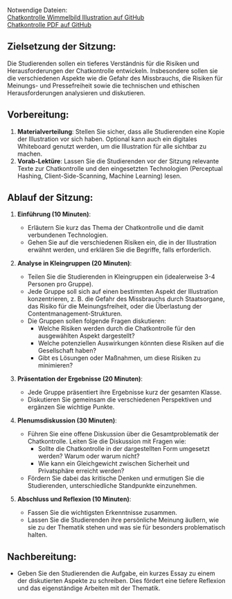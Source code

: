 Notwendige Dateien:     
[Chatkontrolle Wimmelbild Illustration auf GitHub](https://github.com/Transport-Protocol/CS4F-NahLab/blob/79023779fe975823985692b3295b798c289807c8/Mikromodule/Chatkontrolle/Illustrationen/chatkontrolle%20wimmelbild.pdf)    
[Chatkontrolle PDF auf GitHub](https://github.com/Transport-Protocol/CS4F-NahLab/blob/ffaab9d835e01be7092038779e702b351a2fad19/Mikromodule/Chatkontrolle/tex/PDF/chatcontrolle.pdf)




## Zielsetzung der Sitzung:
Die Studierenden sollen ein tieferes Verständnis für die Risiken und Herausforderungen der Chatkontrolle entwickeln. Insbesondere sollen sie die verschiedenen Aspekte wie die Gefahr des Missbrauchs, die Risiken für Meinungs- und Pressefreiheit sowie die technischen und ethischen Herausforderungen analysieren und diskutieren.

## Vorbereitung:
1. **Materialverteilung**: Stellen Sie sicher, dass alle Studierenden eine Kopie der Illustration vor sich haben. Optional kann auch ein digitales Whiteboard genutzt werden, um die Illustration für alle sichtbar zu machen.
2. **Vorab-Lektüre**: Lassen Sie die Studierenden vor der Sitzung relevante Texte zur Chatkontrolle und den eingesetzten Technologien (Perceptual Hashing, Client-Side-Scanning, Machine Learning) lesen.

## Ablauf der Sitzung:

1. **Einführung (10 Minuten)**:
   - Erläutern Sie kurz das Thema der Chatkontrolle und die damit verbundenen Technologien.
   - Gehen Sie auf die verschiedenen Risiken ein, die in der Illustration erwähnt werden, und erklären Sie die Begriffe, falls erforderlich.

2. **Analyse in Kleingruppen (20 Minuten)**:
   - Teilen Sie die Studierenden in Kleingruppen ein (idealerweise 3-4 Personen pro Gruppe).
   - Jede Gruppe soll sich auf einen bestimmten Aspekt der Illustration konzentrieren, z. B. die Gefahr des Missbrauchs durch Staatsorgane, das Risiko für die Meinungsfreiheit, oder die Überlastung der Contentmanagement-Strukturen.
   - Die Gruppen sollen folgende Fragen diskutieren:
     - Welche Risiken werden durch die Chatkontrolle für den ausgewählten Aspekt dargestellt?
     - Welche potenziellen Auswirkungen könnten diese Risiken auf die Gesellschaft haben?
     - Gibt es Lösungen oder Maßnahmen, um diese Risiken zu minimieren?

3. **Präsentation der Ergebnisse (20 Minuten)**:
   - Jede Gruppe präsentiert ihre Ergebnisse kurz der gesamten Klasse.
   - Diskutieren Sie gemeinsam die verschiedenen Perspektiven und ergänzen Sie wichtige Punkte.

4. **Plenumsdiskussion (30 Minuten)**:
   - Führen Sie eine offene Diskussion über die Gesamtproblematik der Chatkontrolle. Leiten Sie die Diskussion mit Fragen wie:
     - Sollte die Chatkontrolle in der dargestellten Form umgesetzt werden? Warum oder warum nicht?
     - Wie kann ein Gleichgewicht zwischen Sicherheit und Privatsphäre erreicht werden?
   - Fördern Sie dabei das kritische Denken und ermutigen Sie die Studierenden, unterschiedliche Standpunkte einzunehmen.

5. **Abschluss und Reflexion (10 Minuten)**:
   - Fassen Sie die wichtigsten Erkenntnisse zusammen.
   - Lassen Sie die Studierenden ihre persönliche Meinung äußern, wie sie zu der Thematik stehen und was sie für besonders problematisch halten.

## Nachbereitung:
- Geben Sie den Studierenden die Aufgabe, ein kurzes Essay zu einem der diskutierten Aspekte zu schreiben. Dies fördert eine tiefere Reflexion und das eigenständige Arbeiten mit der Thematik.



